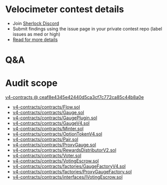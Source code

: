 
# Velocimeter contest details

- Join [Sherlock Discord](https://discord.gg/MABEWyASkp)
- Submit findings using the issue page in your private contest repo (label issues as med or high)
- [Read for more details](https://docs.sherlock.xyz/audits/watsons)

# Q&A

# Audit scope


[v4-contracts @ ceaf8e4345e42440d5ca3cf7c772ca85c44b8a0e](https://github.com/Velocimeter/v4-contracts/tree/ceaf8e4345e42440d5ca3cf7c772ca85c44b8a0e)
- [v4-contracts/contracts/Flow.sol](v4-contracts/contracts/Flow.sol)
- [v4-contracts/contracts/Gauge.sol](v4-contracts/contracts/Gauge.sol)
- [v4-contracts/contracts/GaugePlugin.sol](v4-contracts/contracts/GaugePlugin.sol)
- [v4-contracts/contracts/GaugeV4.sol](v4-contracts/contracts/GaugeV4.sol)
- [v4-contracts/contracts/Minter.sol](v4-contracts/contracts/Minter.sol)
- [v4-contracts/contracts/OptionTokenV4.sol](v4-contracts/contracts/OptionTokenV4.sol)
- [v4-contracts/contracts/Pair.sol](v4-contracts/contracts/Pair.sol)
- [v4-contracts/contracts/ProxyGauge.sol](v4-contracts/contracts/ProxyGauge.sol)
- [v4-contracts/contracts/RewardsDistributorV2.sol](v4-contracts/contracts/RewardsDistributorV2.sol)
- [v4-contracts/contracts/Voter.sol](v4-contracts/contracts/Voter.sol)
- [v4-contracts/contracts/VotingEscrow.sol](v4-contracts/contracts/VotingEscrow.sol)
- [v4-contracts/contracts/factories/GaugeFactoryV4.sol](v4-contracts/contracts/factories/GaugeFactoryV4.sol)
- [v4-contracts/contracts/factories/ProxyGaugeFactory.sol](v4-contracts/contracts/factories/ProxyGaugeFactory.sol)
- [v4-contracts/contracts/interfaces/IVotingEscrow.sol](v4-contracts/contracts/interfaces/IVotingEscrow.sol)


